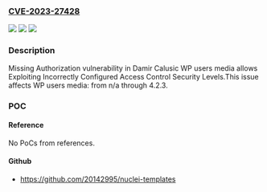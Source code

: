 ### [CVE-2023-27428](https://cve.mitre.org/cgi-bin/cvename.cgi?name=CVE-2023-27428)
![](https://img.shields.io/static/v1?label=Product&message=WP%20users%20media&color=blue)
![](https://img.shields.io/static/v1?label=Version&message=n%2Fa%3C%3D%204.2.3%20&color=brighgreen)
![](https://img.shields.io/static/v1?label=Vulnerability&message=CWE-862%20Missing%20Authorization&color=brighgreen)

### Description

Missing Authorization vulnerability in Damir Calusic WP users media allows Exploiting Incorrectly Configured Access Control Security Levels.This issue affects WP users media: from n/a through 4.2.3.

### POC

#### Reference
No PoCs from references.

#### Github
- https://github.com/20142995/nuclei-templates

